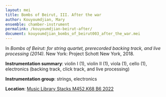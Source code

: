 ```yaml
---
layout: mei
title: Bombs of Beirut, III. After the war
author: Kouyoumdjian, Mary
ensemble: chamber-instrument
permalink: /kouyoumdjian-beirut-after/
document: kouyoumdjian_bombs_of_beirut003_after_the_war.mei
---
```


In *Bombs of Beirut: for string quartet, prerecorded backing track, and live processing (2014).* New York: Project Schott New York, 2018.

**Instrumentation summary**: violin I (1), violin II (1), viola (1), cello (1), electronics (backing track, click track, and live processing)

**Instrumentation group**: strings, electronics

**Location**: <a href="https://tufts.primo.exlibrisgroup.com/permalink/01TUN_INST/1kc9gia/alma991018697966703851" target="_blank">Music Library Stacks M452.K68 B6 2022</a>
